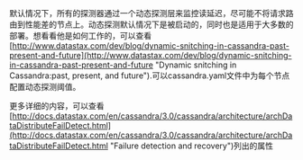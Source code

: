 默认情况下，所有的探测器通过一个动态探测层来监控读延迟，尽可能不将请求路由到性能差的节点上。动态探测默认情况下是被启动的，同时也是适用于大多数的部署。想看看他是如何工作的，可以查看[http://www.datastax.com/dev/blog/dynamic-snitching-in-cassandra-past-present-and-future](http://www.datastax.com/dev/blog/dynamic-snitching-in-cassandra-past-present-and-future "Dynamic snitching in Cassandra:past, present, and future").可以cassandra.yaml文件中为每个节点配置动态探测阈值。

更多详细的内容，可以查看[http://docs.datastax.com/en/cassandra/3.0/cassandra/architecture/archDataDistributeFailDetect.html](http://docs.datastax.com/en/cassandra/3.0/cassandra/architecture/archDataDistributeFailDetect.html "Failure detection and recovery")列出的属性